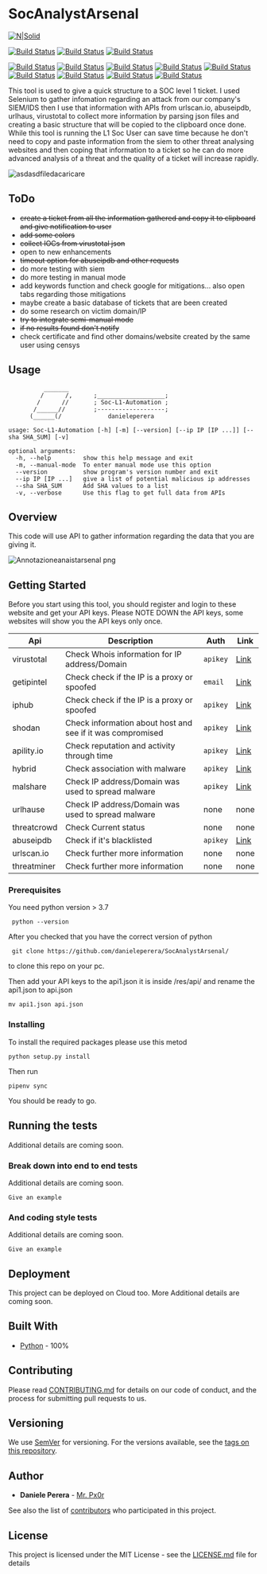 # SocAnalystArsenal

[![N|Solid](https://camo.githubusercontent.com/5392ad6fb7875a2520001270f08309896b6cb25d/687474703a2f2f466f7254686542616467652e636f6d2f696d616765732f6261646765732f6d6164652d776974682d707974686f6e2e737667)](https://www.python.org/)

[![Build Status](https://img.shields.io/badge/Version-v0.0.1-brightgreen.svg)](https://shields.io/) [![Build Status](https://img.shields.io/badge/Status-Building-red.svg)](https://shields.io/) [![Build Status](https://img.shields.io/badge/Platform-windows10-blue.svg)](https://shields.io/)

[![Build Status](https://img.shields.io/badge/API-urlscan.io-lightgrey.svg)](https://urlscan.io/) [![Build Status](https://img.shields.io/badge/API-abuseipdb-lightgrey.svg)](https://www.abuseipdb.com/) [![Build Status](https://img.shields.io/badge/API-urlhaus-lightgrey.svg)](https://urlhaus.abuse.ch/) [![Build Status](https://img.shields.io/badge/API-shodan-lightgrey.svg)](https://www.virustotal.com/gui/home/upload) [![Build Status](https://img.shields.io/badge/API-apility.io-lightgrey.svg)](https://www.virustotal.com/gui/home/upload) [![Build Status](https://img.shields.io/badge/API-hybrid-lightgrey.svg)](https://www.virustotal.com/gui/home/upload) [![Build Status](https://img.shields.io/badge/API-malshare-lightgrey.svg)](https://www.virustotal.com/gui/home/upload) [![Build Status](https://img.shields.io/badge/API-threatcrowd-lightgrey.svg)](https://www.virustotal.com/gui/home/upload) [![Build Status](https://img.shields.io/badge/API-threatminer-lightgrey.svg)](https://www.virustotal.com/gui/home/upload)


This tool is used to give a quick structure to a SOC level 1 ticket. I used Selenium to gather infomation regarding an attack from our company's SIEM/IDS then I use that information with APIs from urlscan.io, abuseipdb, urlhaus, virustotal to collect more information by parsing json files and creating a basic structure that will be copied to the clipboard once done. While this tool is running the L1 Soc User can save time because he don't need to copy and paste information from the siem to other threat analysing websites and then coping that information to a ticket so he can do more advanced analysis of a threat and the quality of a ticket will increase rapidly.
  
![asdasdfiledacaricare](https://user-images.githubusercontent.com/45230107/55170057-2decdf80-5176-11e9-889c-a4f67fdb49f8.gif)


## ToDo
  - ~~create a ticket from all the information gathered and copy it to clipboard and give notification to user~~
  - ~~add some colors~~
  - ~~collect IOCs from virustotal json~~
  - open to new enhancements
  - ~~timeout option for abuseipdb and other requests~~
  - do more testing with siem
  - do more testing in manual mode
  - add keywords function and check google for mitigations... also open tabs regarding those mitigations
  - maybe create a basic database of tickets that are been created
  - do some research on victim domain/IP
  - ~~try to integrate semi-manual mode~~
  - ~~if no results found don't notify~~
  - check certificate and find other domains/website created by the same user using censys

## Usage
```
          _______
         /      /,      ;___________________;
        /      //       ; Soc-L1-Automation ;
       /______//        ;-------------------;
      (______(/             danieleperera
      
usage: Soc-L1-Automation [-h] [-m] [--version] [--ip IP [IP ...]] [--sha SHA_SUM] [-v]

optional arguments:
  -h, --help         show this help message and exit
  -m, --manual-mode  To enter manual mode use this option
  --version          show program's version number and exit
  --ip IP [IP ...]   give a list of potential malicious ip addresses
  --sha SHA_SUM      Add SHA values to a list
  -v, --verbose      Use this flag to get full data from APIs
```
## Overview

This code will use API to gather information regarding the data that you are giving it.

![Annotazioneanaistarsenal png](https://user-images.githubusercontent.com/45230107/56796380-b791da80-6812-11e9-9618-e8818df9ea99.jpg)


## Getting Started

Before you start using this tool, you should register and login to these website and get your API keys. 
Please NOTE DOWN the API keys, some websites will show you the API keys only once.

| Api         | Description                                                | Auth    | Link    |
|-------------|------------------------------------------------------------|---------|---------|
| virustotal  | Check Whois information for IP address/Domain              | `apikey`|[Link](https://www.virustotal.com/gui/sign-in)|
| getipintel  | Check check if the IP is a proxy or spoofed                | `email` |[Link](https://getipintel.net/free-proxy-vpn-tor-detection-api/)|
| iphub       | Check check if the IP is a proxy or spoofed                | `apikey`|[Link](https://iphub.info/register)|
| shodan      | Check information about host and see if it was compromised | `apikey`|[Link](https://account.shodan.io/login)|
| apility.io  | Check reputation and activity through time                 | `apikey`|[Link](https://apility.io/)|
| hybrid      | Check association with malware                             | `apikey`|[Link](https://www.hybrid-analysis.com/)|
| malshare    | Check IP address/Domain was used to spread malware         | `apikey`|[Link](http://www.malshare.com/doc.php)|
| urlhause    | Check IP address/Domain was used to spread malware         | none    |none |
| threatcrowd | Check Current status                                       | none    |none |
| abuseipdb   | Check if it's blacklisted                                  | `apikey`|[Link](https://www.abuseipdb.com/)|
| urlscan.io  | Check further more information                             | none    |none |
| threatminer | Check further more information                             | none    |none |

### Prerequisites

You need python version > 3.7

```
 python --version
```
After you checked that you have the correct version of python
```
 git clone https://github.com/danieleperera/SocAnalystArsenal/
```
to clone this repo on your pc. 

Then add your API keys to the api1.json
it is inside /res/api/
and rename the api1.json to api.json
```
mv api1.json api.json
```
### Installing

To install the required packages please use this metod

```
python setup.py install
```

Then run

```
pipenv sync
```

You should be ready to go.

## Running the tests

Additional details are coming soon.

### Break down into end to end tests

Additional details are coming soon.

```
Give an example
```

### And coding style tests

Additional details are coming soon.

```
Give an example
```

## Deployment

This project can be deployed on Cloud too. More Additional details are coming soon.

## Built With

* [Python](https://www.python.org/) - 100%

## Contributing

Please read [CONTRIBUTING.md](https://gist.github.com/) for details on our code of conduct, and the process for submitting pull requests to us.

## Versioning

We use [SemVer](http://semver.org/) for versioning. For the versions available, see the [tags on this repository](https://github.com/danieleperera/SocAnalystArsenal/tags). 

## Author

* **Daniele Perera** - [Mr. Px0r](https://github.com/danieleperera)

See also the list of [contributors](https://github.com/danieleperera/SocAnalystArsenal/graphs/contributors) who participated in this project.

## License

This project is licensed under the MIT License - see the [LICENSE.md](LICENSE.md) file for details







